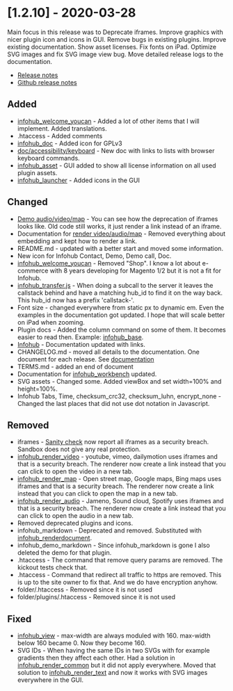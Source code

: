 # [1.2.10] - 2020-03-28
Main focus in this release was to Deprecate iframes. Improve graphics with nicer plugin icon and icons in GUI. Remove bugs in existing plugins. Improve existing documentation. Show asset licenses. Fix fonts on iPad. Optimize SVG images and fix SVG image view bug. Move detailed release logs to the documentation.  

* [Release notes](main,release_v1v2v10)
* [Github release notes](https://github.com/peterlembke/infohub/releases/tag/v1.2.10)

## Added
- [infohub_welcome_youcan](plugin,infohub_welcome_youcan) - Added a lot of other items that I will implement. Added translations.
- .htaccess - Added comments
- [infohub_doc](plugin,infohub_doc) - Added icon for GPLv3
- [doc/accessibility/keyboard](main,accessibility_keyboard) - New doc with links to lists with browser keyboard commands.
- [infohub_asset](plugin,infohub_asset) - GUI added to show all license information on all used plugin assets.
- [infohub_launcher](plugin,infohub_launcher) - Added icons in the GUI

## Changed
- [Demo audio/video/map](plugin,infohub_demo_audio) - You can see how the deprecation of iframes looks like. Old code still works, it just render a link instead of an iframe.
- Documentation for [render video/audio/map](plugin,infohub_render_audio) - Removed everything about embedding and kept how to render a link.
- README.md - updated with a better start and moved some information.
- New icon for Infohub Contact, Demo, Demo call, Doc.
- [infohub_welcome_youcan](plugin,infohub_welcome_youcan) - Removed "Shop". I know a lot about e-commerce with 8 years developing for Magento 1/2 but it is not a fit for Infohub.
- [infohub_transfer.js](plugin,infohub_transfer) - When doing a subcall to the server it leaves the callstack behind and have a matching hub_id to find it on the way back. This hub_id now has a prefix 'callstack-'.
- Font size - changed everywhere from static px to dynamic em. Even the examples in the documentation got updated. I hope that will scale better on iPad when zooming.
- Plugin docs - Added the column command on some of them. It becomes easier to read then. Example: [infohub_base](plugin,infohub_base).
- [Infohub](plugin,infohub) - Documentation updated with links.
- CHANGELOG.md - moved all details to the documentation. One document for each release. See [documentation](main,release)
- TERMS.md - added an end of document
- Documentation for [infohub_workbench](plugin,infohub_workbench) updated.
- SVG assets - Changed some. Added viewBox and set width=100% and height=100%.
- Infohub Tabs, Time, checksum_crc32, checksum_luhn, encrypt_none - Changed the last places that did not use dot notation in Javascript.

## Removed
- iframes - [Sanity check](main,core_include_sanitycheck) now report all iframes as a security breach. Sandbox does not give any real protection.
- [infohub_render_video](plugin,infohub_render_video) - youtube, vimeo, dailymotion uses iframes and that is a security breach. The renderer now create a link instead that you can click to open the video in a new tab.
- [infohub_render_map](plugin,infohub_render_map) - Open street map, Google maps, Bing maps uses iframes and that is a security breach. The renderer now create a link instead that you can click to open the map in a new tab.
- [infohub_render_audio](plugin,infohub_render_audio) - Jameno, Sound cloud, Spotify uses iframes and that is a security breach. The renderer now create a link instead that you can click to open the audio in a new tab.
- Removed deprecated plugins and icons.
- infohub_markdown - Deprecated and removed. Substituted with [infohub_renderdocument](plugin,infohub_renderdocument).
- infohub_demo_markdown - Since infohub_markdown is gone I also deleted the demo for that plugin.
- .htaccess - The command that remove query params are removed. The kickout tests check that.
- .htaccess - Command that redirect all traffic to https are removed. This is up to the site owner to fix that. And we do have encryption anyhow.
- folder/.htaccess - Removed since it is not used
- folder/plugins/.htaccess - Removed since it is not used

## Fixed
- [infohub_view](plugin,infohub_view) - max-width are always moduled with 160. max-width below 160 became 0. Now they become 160.
- SVG IDs - When having the same IDs in two SVGs with for example gradients then they affect each other. Had a solution in [infohub_render_common](plugin,infohub_render_common) but it did not apply everywhere. Moved that solution to [infohub_render_text](plugin,infohub_render_text) and now it works with SVG images everywhere in the GUI.
 